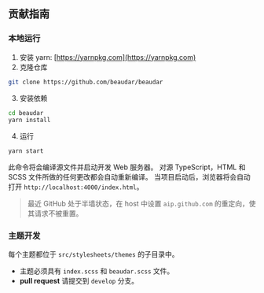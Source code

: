 ## 贡献指南

### 本地运行

1. 安装 yarn: [https://yarnpkg.com](https://yarnpkg.com)
2. 克隆仓库

```bash
git clone https://github.com/beaudar/beaudar
```

3. 安装依赖

```bash
cd beaudar
yarn install
```

4. 运行

```bash
yarn start
```

此命令将会编译源文件并启动开发 Web 服务器。 对源 TypeScript，HTML 和 SCSS 文件所做的任何更改都会自动重新编译。
当项目启动后，浏览器将会自动打开 `http://localhost:4000/index.html`。

> 最近 GitHub 处于半墙状态，在 host 中设置 `aip.github.com` 的重定向，使其请求不被重置。

### 主题开发

每个主题都位于 `src/stylesheets/themes` 的子目录中。

- 主题必须具有 `index.scss` 和 `beaudar.scss` 文件。
- **pull request** 请提交到 `develop` 分支。
